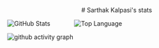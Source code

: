 <!--### Hi there 👋-->

<!--
**skalpasi/skalpasi** is a ✨ _special_ ✨ repository because its `README.md` (this file) appears on your GitHub profile.

Here are some ideas to get you started:

- 🔭 I’m currently working on ...
- 🌱 I’m currently learning ...
- 👯 I’m looking to collaborate on ...
- 🤔 I’m looking for help with ...
- 💬 Ask me about ...
- 📫 How to reach me: ...
- 😄 Pronouns: ...
- ⚡ Fun fact: ...
-->
<p align="center">
# Sarthak Kalpasi's stats

![GitHub Stats](https://github-readme-stats.vercel.app/api?username=skalpasi&count_private=true&show_icons=true&icon_color=fff&hide_border=true&title_color=5391FE&text_color=fff&theme=dark)
&nbsp;&nbsp;&nbsp;&nbsp;&nbsp;&nbsp;&nbsp;&nbsp;&nbsp;&nbsp;&nbsp;&nbsp;
![Top Language](https://github-readme-stats.vercel.app/api/top-langs/?username=skalpasi&layout=compact&hide=html,&hide_border=true&title_color=5391FE&text_color=fff&theme=dark)

![github activity graph](https://activity-graph.herokuapp.com/graph?username=skalpasi&theme=github&hide_border=true&custom_title=Contribution%20Graph)
</p>
